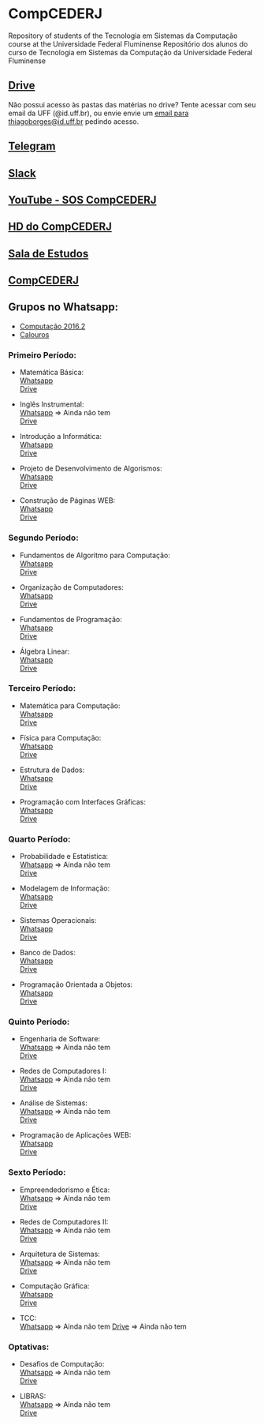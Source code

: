 # CompCEDERJ
Repository of students of the Tecnologia em Sistemas da Computação course at the Universidade Federal Fluminense
Repositório dos alunos do curso de Tecnologia em Sistemas da Computação da Universidade Federal Fluminense

## [Drive](https://goo.gl/UPc92N)
Não possui acesso às pastas das matérias no drive? Tente acessar com seu email da UFF (@id.uff.br), ou envie envie um [email para thiagoborges@id.uff.br](mailto:thiagoborges@id.uff.br) pedindo acesso.

## [Telegram](https://t.me/computacaoUFF)

## [Slack](https://slack-compcederj.herokuapp.com/)

## [YouTube - SOS CompCEDERJ](https://www.youtube.com/channel/UCfL4Poo2CW2ww9MCcWWvasA)

## [HD do CompCEDERJ](https://onedrive.live.com/?authkey=%21AIZLFUL1M2GDyyk&id=589E18067CE99545%21522&cid=589E18067CE99545)

## [Sala de Estudos](http://saladeestudos.esy.es)

## [CompCEDERJ](http://www.compcederj.com.br)

## Grupos no Whatsapp:
- [Computação 2016.2](https://chat.whatsapp.com/2r5Sz373pztAoeVxt339T4) 
- [Calouros](https://chat.whatsapp.com/GTjUqlbKgraIzYDzQGViqY)

### Primeiro Período:
- Matemática Básica:    
    [Whatsapp](https://chat.whatsapp.com/GTjUqlbKgraIzYDzQGViqY)    
    [Drive](https://drive.google.com/drive/folders/0B09LpkQ_E4zTQTFsYXZJTktlUEU)


- Inglês Instrumental:    
    [Whatsapp]() => Ainda não tem    
    [Drive](https://drive.google.com/drive/folders/0B09LpkQ_E4zTcXQ3TS1Vbl9YX1E)


- Introdução a Informática:    
    [Whatsapp](https://chat.whatsapp.com/ArrMirNu1ca3NfSlS87gM7)    
    [Drive](https://drive.google.com/drive/folders/0B09LpkQ_E4zTbzRwZjJmd2k0MkU)


- Projeto de Desenvolvimento de Algorismos:    
    [Whatsapp](https://chat.whatsapp.com/DQe3a1MaiHt6YTElGBf5ld)  
    [Drive](https://drive.google.com/drive/folders/0B09LpkQ_E4zTRDJ6dlpab0RQTmM)


- Construção de Páginas WEB:    
    [Whatsapp](https://chat.whatsapp.com/3qfs69e879i6Bm46WLaOeu)    
    [Drive](https://drive.google.com/drive/folders/0B09LpkQ_E4zTZC05X3gyN2l6Mnc)
    

### Segundo Período:
- Fundamentos de Algoritmo para Computação:    
    [Whatsapp](https://chat.whatsapp.com/14YpaXQ5x573p3PPvYEiX0)    
    [Drive](https://drive.google.com/open?id=0B09LpkQ_E4zTeWtOaGxfVGdMdms)
    

- Organização de Computadores:    
    [Whatsapp](https://chat.whatsapp.com/D7rjp4HC6ZoJ8HJbmbRInW)    
    [Drive](https://drive.google.com/open?id=0B09LpkQ_E4zTSFUzd0pGYi1pc1k)
    

- Fundamentos de Programação:    
    [Whatsapp](https://chat.whatsapp.com/LqTCnhW4RGMKGGYSMkrfEQ)    
    [Drive](https://drive.google.com/open?id=0B09LpkQ_E4zTZ3JNY3pJWmY4amM)
    

- Álgebra Linear:    
    [Whatsapp](https://chat.whatsapp.com/LcErCMXDfq6Cgvx654hsx9)    
    [Drive](https://drive.google.com/open?id=0B09LpkQ_E4zTU1dqMXVBYlNlMGM)
    

### Terceiro Período:
- Matemática para Computação:    
    [Whatsapp](https://chat.whatsapp.com/HuXuPMeCgwdBlH280YM5af)    
    [Drive](https://drive.google.com/open?id=0B09LpkQ_E4zTZ2VNU1NLY3NvZkU)
    

- Física para Computação:    
    [Whatsapp](https://chat.whatsapp.com/KNpo41cS0g5HrpH78A7NYJ)    
    [Drive](https://drive.google.com/open?id=0B09LpkQ_E4zTOHVleklmRVM4OFE)
    

- Estrutura de Dados:    
    [Whatsapp](https://chat.whatsapp.com/C0hqMRl9b7WKpnC9ISLRql)    
    [Drive](https://drive.google.com/open?id=0B09LpkQ_E4zTeVZZWVlpN1hRcHM)
    

- Programação com Interfaces Gráficas:    
    [Whatsapp](https://chat.whatsapp.com/1b6r6pqf9zU5givcte6K34)    
    [Drive](https://drive.google.com/open?id=0B09LpkQ_E4zTU09GNGNhdmFyMGc)
    

### Quarto Período:
- Probabilidade e Estatistica:    
    [Whatsapp]() => Ainda não tem    
    [Drive](https://drive.google.com/open?id=0B09LpkQ_E4zTWUVBSV80XzhlNUk)
    

- Modelagem de Informação:    
    [Whatsapp](https://chat.whatsapp.com/CQ3ZI2iLhsJGdTdaPTB8wi)    
    [Drive](https://drive.google.com/open?id=0B09LpkQ_E4zTTWVxbEdiT1lUYkE)
    

- Sistemas Operacionais:    
    [Whatsapp](https://chat.whatsapp.com/IjKaeeLvgdmGwGa0OGhlrc)    
    [Drive](https://drive.google.com/open?id=0B09LpkQ_E4zTQnZrSUlQdTgyWkU)
    

- Banco de Dados:    
    [Whatsapp](https://chat.whatsapp.com/FsIFgO8uVgO6QV9rsJs4qt)    
    [Drive](https://drive.google.com/open?id=0B09LpkQ_E4zTU1RGakNiSzNYTTA)
    

- Programação Orientada a Objetos:    
    [Whatsapp](https://chat.whatsapp.com/6pRG6QJpwGgKHedW9IxBe7)    
    [Drive](https://drive.google.com/open?id=0B09LpkQ_E4zTbk83Q19XV2pNdHc)
    

### Quinto Período:
- Engenharia de Software:    
    [Whatsapp]() => Ainda não tem    
    [Drive](https://drive.google.com/open?id=0B09LpkQ_E4zTNWIzWHFJVTFLUk0)
    

- Redes de Computadores I:    
    [Whatsapp]() => Ainda não tem    
    [Drive](https://drive.google.com/open?id=0B09LpkQ_E4zTSnVVYWlxREpWYUE)
    

- Análise de Sistemas:    
    [Whatsapp]() => Ainda não tem    
    [Drive](https://drive.google.com/open?id=0B09LpkQ_E4zTcW9Hc1d6dEMzRTQ)
    

- Programação de Aplicações WEB:    
    [Whatsapp](https://chat.whatsapp.com/ADi0whxtGtZ9FteMUz8cKF)    
    [Drive](https://drive.google.com/open?id=0B09LpkQ_E4zTeVFfT0U4NlYzZ2s)
    

### Sexto Período:
- Empreendedorismo e Ética:    
    [Whatsapp]() => Ainda não tem    
    [Drive](https://drive.google.com/open?id=0B09LpkQ_E4zTT1JtbXhxTW16dDg)
    

- Redes de Computadores II:    
    [Whatsapp]() => Ainda não tem    
    [Drive](https://drive.google.com/open?id=0B09LpkQ_E4zTeG9OUjlVcXNkUTg)
    

- Arquitetura de Sistemas:    
    [Whatsapp]() => Ainda não tem    
    [Drive](https://drive.google.com/open?id=0B09LpkQ_E4zTQmYzWnoxam9OeFU)
    

- Computação Gráfica:    
    [Whatsapp](https://chat.whatsapp.com/JZG0Ra7RR429ryhW9uqJXL)    
    [Drive](https://drive.google.com/open?id=0B09LpkQ_E4zTZTY3cmRDMGNUeHc)
    

- TCC:    
    [Whatsapp]()  => Ainda não tem
    [Drive]() => Ainda não tem
    

### Optativas:
- Desafios de Computação:    
    [Whatsapp]()  => Ainda não tem    
    [Drive](https://drive.google.com/drive/folders/0B-674WO8m5GebWN0U1RfdDE0aHM)
    

- LIBRAS:    
    [Whatsapp]()  => Ainda não tem    
    [Drive](https://drive.google.com/drive/folders/0B09LpkQ_E4zTS285bGh5YTZtdTQ)
